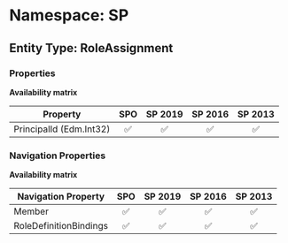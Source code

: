 # Namespace: SP

## Entity Type: RoleAssignment

### Properties

**Availability matrix**

Property | SPO | SP 2019 | SP 2016 | SP 2013
----------|:---:|:-------:|:-------:|:-------:
PrincipalId (Edm.Int32) | ✅ | ✅ | ✅ | ✅

### Navigation Properties

**Availability matrix**

Navigation Property | SPO | SP 2019 | SP 2016 | SP 2013
----------|:---:|:-------:|:-------:|:-------:
Member | ✅ | ✅ | ✅ | ✅
RoleDefinitionBindings | ✅ | ✅ | ✅ | ✅